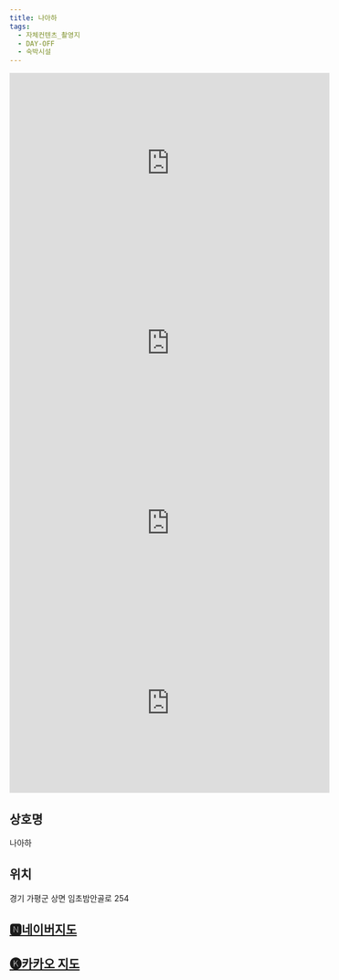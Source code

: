 ```yaml
---
title: 나아하
tags:
  - 자체컨텐츠_촬영지
  - DAY-OFF
  - 숙박시설
---
```

<iframe width="560" height="315" src="https://www.youtube.com/embed/G5Ppmuzkd6o?si=xm-Sx5T_gmbqWp5i" title="YouTube video player" frameborder="0" allow="accelerometer; autoplay; clipboard-write; encrypted-media; gyroscope; picture-in-picture; web-share" referrerpolicy="strict-origin-when-cross-origin" allowfullscreen></iframe>
<iframe width="560" height="315" src="https://www.youtube.com/embed/PuE5tgJsimA?si=b8kCoslOFK2IaIgN" title="YouTube video player" frameborder="0" allow="accelerometer; autoplay; clipboard-write; encrypted-media; gyroscope; picture-in-picture; web-share" referrerpolicy="strict-origin-when-cross-origin" allowfullscreen></iframe>
<iframe width="560" height="315" src="https://www.youtube.com/embed/oWLG3Zwcn84?si=T40lEwJ4CsRA6fa1" title="YouTube video player" frameborder="0" allow="accelerometer; autoplay; clipboard-write; encrypted-media; gyroscope; picture-in-picture; web-share" referrerpolicy="strict-origin-when-cross-origin" allowfullscreen></iframe>
<iframe width="560" height="315" src="https://www.youtube.com/embed/SJ8XhOXUBDk?si=a_tRmYdR4Gitrg6v" title="YouTube video player" frameborder="0" allow="accelerometer; autoplay; clipboard-write; encrypted-media; gyroscope; picture-in-picture; web-share" referrerpolicy="strict-origin-when-cross-origin" allowfullscreen></iframe>


## 상호명
나아하

## 위치
경기 가평군 상면 임초밤안골로 254


## [🅽네이버지도](https://naver.me/GI3he6bv)

## [🅚카카오 지도](https://place.map.kakao.com/589176385)